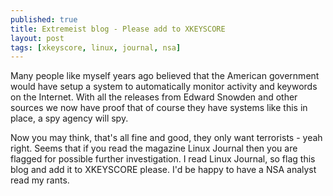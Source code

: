 ```yaml
---
published: true
title: Extremeist blog - Please add to XKEYSCORE
layout: post
tags: [xkeyscore, linux, journal, nsa]
---
```

Many people like myself years ago believed that the American government would have setup a system to automatically monitor activity and keywords on the Internet.  With all the releases from Edward Snowden and other sources we now have proof that of course they have systems like this in place, a spy agency will spy.

Now you may think, that's all fine and good, they only want terrorists - yeah right. Seems that if you read the magazine Linux Journal then you are flagged for possible further investigation.  I read Linux Journal, so flag this blog and add it to XKEYSCORE please. I'd be happy to have a NSA analyst read my rants.


